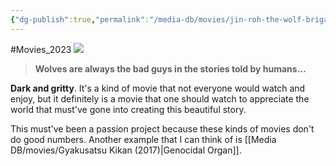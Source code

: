 ```yaml
---
{"dg-publish":true,"permalink":"/media-db/movies/jin-roh-the-wolf-brigade-2000/","title":"Jin-Rou","tags":["mediaDB/tv/movie"]}
---
```


#Movies_2023 
<img src="https://cdn.myanimelist.net/images/anime/1323/103343.jpg">

 > **Wolves are always the bad guys in the stories told by humans...**

**Dark and gritty**. It's a kind of movie that not everyone would watch and enjoy, but it definitely is a movie that one should watch to appreciate the world that must've gone into creating this beautiful story.

This must've been a passion project because these kinds of movies don't do good numbers. Another example that I can think of is [[Media DB/movies/Gyakusatsu Kikan (2017)\|Genocidal Organ]].
